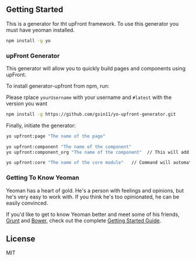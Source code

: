 ## Getting Started

This is a generator for tht upFront framework. To use this generator you must have yeoman installed.

```bash
npm install -g yo
```

### upFront Generator

This generator will allow you to quickly build pages and components using upFront.

To install generator-upfront from npm, run:

Please rplace `yourUsername` with your username and `#latest` with the version you want

```bash
npm install -g https://github.com/gsin11/yo-upfront-generator.git
```

Finally, initiate the generator:

```bash
yo upfront:page "The name of the page"
```

```bash
yo upfront:component "The name of the component"
yo upfront:component_org "The name of the component"  // This will add container class to first DOM element under your wrapper element.
```

```bash
yo upfront:core "The name of the core module"   // Command will automatically add "sn." as prefix to your given core module name.
```

### Getting To Know Yeoman

Yeoman has a heart of gold. He's a person with feelings and opinions, but he's very easy to work with. If you think he's too opinionated, he can be easily convinced.

If you'd like to get to know Yeoman better and meet some of his friends, [Grunt](http://gruntjs.com) and [Bower](http://bower.io), check out the complete [Getting Started Guide](https://github.com/yeoman/yeoman/wiki/Getting-Started).


## License

MIT
